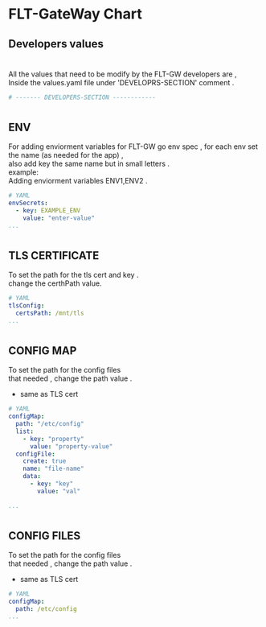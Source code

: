 # FLT-GateWay Chart 


## Developers values
# 
All the values that need to be modify by the FLT-GW developers are ,\
Inside the values.yaml file under 'DEVELOPRS-SECTION' comment .

``` yaml
# ------- DEVELOPERS-SECTION ------------
```


# 

## ENV
For adding enviorment variables for FLT-GW 
go env spec , for each env set the name (as needed for the app) ,\
also add key the same name but in small letters . \
example: \
Adding enviorment variables ENV1,ENV2 .   


``` yaml
# YAML
envSecrets:
  - key: EXAMPLE_ENV
    value: "enter-value"
...
```

# 
## TLS CERTIFICATE 

To set the path for the tls cert and key . \
change the certhPath value. 
``` yaml
# YAML
tlsConfig: 
  certsPath: /mnt/tls
...
```

# 
## CONFIG MAP 
To set the path for the config files \
that needed , change the path value . 
* same as TLS cert
``` yaml
# YAML
configMap:
  path: "/etc/config"
  list: 
    - key: "property"
      value: "property-value"
  configFile: 
    create: true
    name: "file-name"
    data:
      - key: "key"
        value: "val"

...
```

# 
## CONFIG FILES 
To set the path for the config files \
that needed , change the path value . 
* same as TLS cert
``` yaml
# YAML
configMap:
  path: /etc/config
...
```